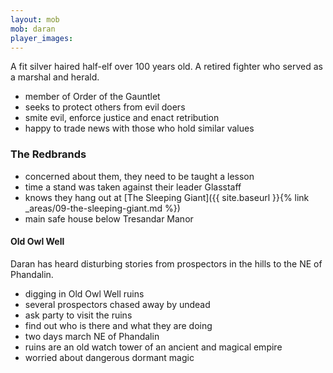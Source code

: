 ```yaml
---
layout: mob
mob: daran
player_images:
---
```

A fit silver haired half-elf over 100 years old.  A retired fighter who served as a marshal and herald.

* member of Order of the Gauntlet
* seeks to protect others from evil doers
* smite evil, enforce justice and enact retribution
* happy to trade news with those who hold similar values

### The Redbrands

* concerned about them, they need to be taught a lesson
* time a stand was taken against their leader Glasstaff
* knows they hang out at [The Sleeping Giant]({{ site.baseurl }}{% link  _areas/09-the-sleeping-giant.md %})
* main safe house below Tresandar Manor

#### Old Owl Well

Daran has heard disturbing stories from prospectors in the hills to the NE of Phandalin.

* digging in Old Owl Well ruins
* several prospectors chased away by undead
* ask party to visit the ruins
* find out who is there and what they are doing
* two days march NE of Phandalin
* ruins are an old watch tower of an ancient and magical empire
* worried about dangerous dormant magic
